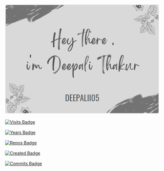 [![Braydon's GitHub Banner](./assets/GitHubHeader.png)](https://braydoncoyer.dev)
<br><br>
[![Visits Badge](https://badges.pufler.dev/visits/deepalii05/deepalii05)](https:deepalii05.dev)
<br><br>
[![Years Badge](https://badges.pufler.dev/years/deepalii05)](https://badges.deepalii05.dev)
<br><br>
[![Repos Badge](https://badges.pufler.dev/repos/deepalii05)](https://badges.deepalii05.dev)
<br><br>
[![Created Badge](https://badges.pufler.dev/created/puf17640/git-badges)](https://badges.deepalii05.dev)
<br><br>
[![Commits Badge](https://badges.pufler.dev/commits/monthly/puf17640)](https://badges.deepalii05.dev)
<br><br>
